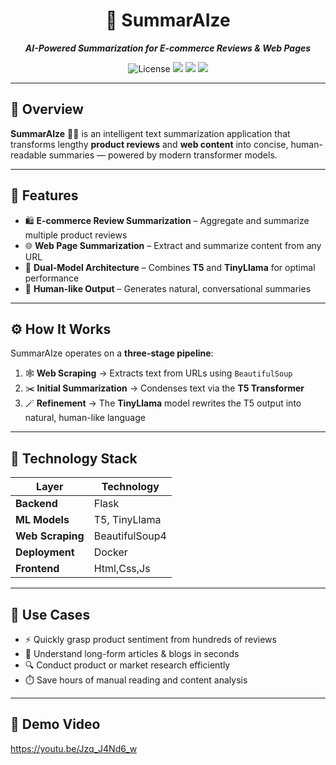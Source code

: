 <h1 align="center">📝 SummarAIze</h1>

<p align="center">
  <b><i>AI-Powered Summarization for E-commerce Reviews & Web Pages</i></b>
</p>

<p align="center">
  <img src="https://img.shields.io/badge/License-MIT-blue.svg" alt="License">
  <img src="https://img.shields.io/badge/Framework-Flask-blue?logo=flask">
  <img src="https://img.shields.io/badge/Models-T5%20%7C%20TinyLlama-purple?logo=pytorch">
  <img src="https://img.shields.io/badge/Deployment-Docker-blueviolet?logo=docker">
</p>

---

## 🎯 **Overview**

**SummarAIze** 🤖✨ is an intelligent text summarization application that transforms lengthy **product reviews** and **web content** into concise, human-readable summaries — powered by modern transformer models.

---

## 🌈 **Features**

- 🛍️ **E-commerce Review Summarization** – Aggregate and summarize multiple product reviews  
- 🌐 **Web Page Summarization** – Extract and summarize content from any URL  
- 🧠 **Dual-Model Architecture** – Combines **T5** and **TinyLlama** for optimal performance  
- 💬 **Human-like Output** – Generates natural, conversational summaries  

---

## ⚙️ **How It Works**

SummarAIze operates on a **three-stage pipeline**:

1. 🕸️ **Web Scraping** → Extracts text from URLs using `BeautifulSoup`  
2. ✂️ **Initial Summarization** → Condenses text via the **T5 Transformer**  
3. 🪄 **Refinement** → The **TinyLlama** model rewrites the T5 output into natural, human-like language  

---

## 🧩 **Technology Stack**

| Layer | Technology |
|-------|-------------|
| **Backend** | Flask |
| **ML Models** | T5, TinyLlama |
| **Web Scraping** | BeautifulSoup4 |
| **Deployment** | Docker |
| **Frontend** | Html,Css,Js |

---

## 🚀 **Use Cases**

- ⚡ Quickly grasp product sentiment from hundreds of reviews  
- 📰 Understand long-form articles & blogs in seconds  
- 🔍 Conduct product or market research efficiently  
- ⏱️ Save hours of manual reading and content analysis  

---
## 🚀 **Demo Video**
https://youtu.be/Jzq_J4Nd6_w
